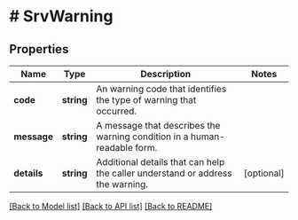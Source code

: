 # # SrvWarning

## Properties

Name | Type | Description | Notes
------------ | ------------- | ------------- | -------------
**code** | **string** | An warning code that identifies the type of warning that occurred. |
**message** | **string** | A message that describes the warning condition in a human-readable form. |
**details** | **string** | Additional details that can help the caller understand or address the warning. | [optional]

[[Back to Model list]](../../README.md#models) [[Back to API list]](../../README.md#endpoints) [[Back to README]](../../README.md)
